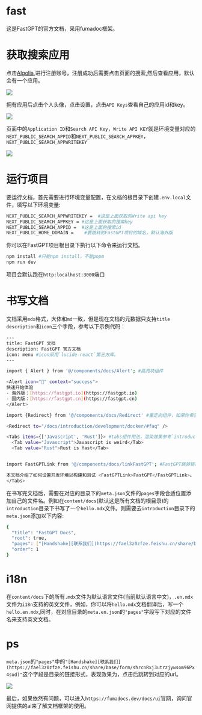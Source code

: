 # fast

这是FastGPT的官方文档，采用fumadoc框架。

# 获取搜索应用

点击[Algolia](https://dashboard.algolia.com/account/overview),进行注册账号，注册成功后需要点击页面的搜索,然后查看应用，默认会有一个应用。

![](./public/readme/algolia.png)

拥有应用后点击个人头像，点击设置，点击`API Keys`查看自己的应用id和key。

![](./public/readme/algolia2.png)

页面中的`Application ID`和`Search API Key`，`Write API KEY`就是环境变量对应的`NEXT_PUBLIC_SEARCH_APPID`和`NEXT_PUBLIC_SEARCH_APPKEY`，`NEXT_PUBLIC_SEARCH_APPWRITEKEY`

![](./public/readme/algolia3.png)

# 运行项目

要运行文档，首先需要进行环境变量配置，在文档的根目录下创建`.env.local`文件，填写以下环境变量:

```bash
NEXT_PUBLIC_SEARCH_APPWRITEKEY =  #这是上面获取的Write api key
NEXT_PUBLIC_SEARCH_APPKEY = #这是上面获取的搜索key
NEXT_PUBLIC_SEARCH_APPID =  #这是上面的搜索id
NEXT_PUBLIC_HOME_DOMAIN =    #要跳转的FastGPT项目的域名，默认海外版
```

你可以在FastGPT项目根目录下执行以下命令来运行文档。

```bash
npm install #只能npm install，不能pnpm
npm run dev
```
项目会默认跑在`http:localhost:3000`端口

# 书写文档

文档采用`mdx`格式，大体和`md`一致，但是现在文档的元数据只支持`title` `description`和`icon`三个字段，参考以下示例代码：

```bash
---
title: FastGPT 文档
description: FastGPT 官方文档
icon: menu #icon采用`lucide-react`第三方库。
---

import { Alert } from '@/components/docs/Alert'; #高亮块组件

<Alert icon="🤖" context="success">
快速开始体验
- 海外版：[https://fastgpt.io](https://fastgpt.io)
- 国内版：[https://fastgpt.cn](https://fastgpt.cn)
</Alert>

import {Redirect} from '@/components/docs/Redirect' #重定向组件，如果你希望用户点击这个文件跳转到别的文件的话，详情参考 `FAQ`的`Docker 部署问题`文档。

<Redirect to="/docs/introduction/development/docker/#faq" />

<Tabs items={['Javascript', 'Rust']}> #tabs组件用法，渲染效果参考`introduction`下`development`的`faq`文档
  <Tab value="Javascript">Javascript is weird</Tab>
  <Tab value="Rust">Rust is fast</Tab>


import FastGPTLink from '@/components/docs/linkFastGPT'; #FastGPT跳转链接组件，通过接收一个域名环境变量，来实现跳转到海外或者国内

本文档介绍了如何设置开发环境以构建和测试 <FastGPTLink>FastGPT</FastGPTLink>。
</Tabs>

```

在书写完文档后，需要在对应的目录下的`meta.json`文件的`pages`字段合适位置添加自己的文件名。例如在`content/docs`(默认这是所有文档的根目录)的`introduction`目录下书写了一个`hello.mdx`文件。则需要去`introduction`目录下的`meta.json`添加以下内容:

```bash
{
  "title": "FastGPT Docs",
  "root": true,
  "pages": ["[Handshake][联系我们](https://fael3z0zfze.feishu.cn/share/base/form/shrcnRxj3utrzjywsom96Px4sud)","index","guide","development","FAQ","shopping_cart","community","hello"], #"hello"原本没有，此外，这里的顺序就是最后文档的展示顺序，现在"hello"文档将会在`introduction`的最后展示
  "order": 1
}
```

# i18n

在`content/docs`下的所有`.mdx`文件为默认语言文件(当前默认语言中文)，`.en.mdx`文件为`i18n`支持的英文文件，例如，你可以将`hello.mdx`文档翻译后，写一个`hello.en.mdx`,同时，在对应目录的`meta.en.json`的`"pages"`字段写下对应的文件名来支持英文文档。

# ps

`meta.json`的`"pages"`中的`"[Handshake][联系我们](https://fael3z0zfze.feishu.cn/share/base/form/shrcnRxj3utrzjywsom96Px4sud)"`这个字段是目录的链接形式，表现效果为，点击后跳转到对应的url。

![](./public/readme/link.png)

最后，如果依然有问题，可以进入`https://fumadocs.dev/docs/ui`官网，询问官网提供的ai来了解文档框架的使用。